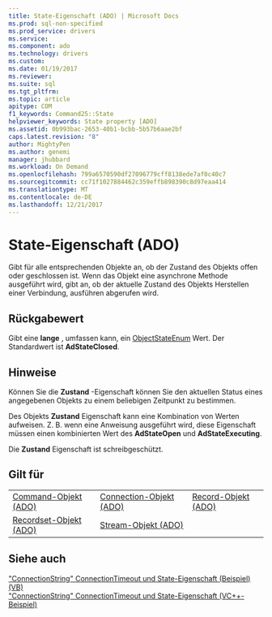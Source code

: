 ```yaml
---
title: State-Eigenschaft (ADO) | Microsoft Docs
ms.prod: sql-non-specified
ms.prod_service: drivers
ms.service: 
ms.component: ado
ms.technology: drivers
ms.custom: 
ms.date: 01/19/2017
ms.reviewer: 
ms.suite: sql
ms.tgt_pltfrm: 
ms.topic: article
apitype: COM
f1_keywords: Command25::State
helpviewer_keywords: State property [ADO]
ms.assetid: 0b993bac-2653-40b1-bcbb-5b57b6aae2bf
caps.latest.revision: "8"
author: MightyPen
ms.author: genemi
manager: jhubbard
ms.workload: On Demand
ms.openlocfilehash: 799a6570590df27096779cff8138ede7af0c40c7
ms.sourcegitcommit: cc71f1027884462c359effb898390c8d97eaa414
ms.translationtype: MT
ms.contentlocale: de-DE
ms.lasthandoff: 12/21/2017
---
```

# <a name="state-property-ado"></a>State-Eigenschaft (ADO)
Gibt für alle entsprechenden Objekte an, ob der Zustand des Objekts offen oder geschlossen ist. Wenn das Objekt eine asynchrone Methode ausgeführt wird, gibt an, ob der aktuelle Zustand des Objekts Herstellen einer Verbindung, ausführen abgerufen wird.  
  
## <a name="return-value"></a>Rückgabewert  
 Gibt eine **lange** , umfassen kann, ein [ObjectStateEnum](../../../ado/reference/ado-api/objectstateenum.md) Wert. Der Standardwert ist **AdStateClosed**.  
  
## <a name="remarks"></a>Hinweise  
 Können Sie die **Zustand** -Eigenschaft können Sie den aktuellen Status eines angegebenen Objekts zu einem beliebigen Zeitpunkt zu bestimmen.  
  
 Des Objekts **Zustand** Eigenschaft kann eine Kombination von Werten aufweisen. Z. B. wenn eine Anweisung ausgeführt wird, diese Eigenschaft müssen einen kombinierten Wert des **AdStateOpen** und **AdStateExecuting**.  
  
 Die **Zustand** Eigenschaft ist schreibgeschützt.  
  
## <a name="applies-to"></a>Gilt für  
  
||||  
|-|-|-|  
|[Command-Objekt (ADO)](../../../ado/reference/ado-api/command-object-ado.md)|[Connection-Objekt (ADO)](../../../ado/reference/ado-api/connection-object-ado.md)|[Record-Objekt (ADO)](../../../ado/reference/ado-api/record-object-ado.md)|  
|[Recordset-Objekt (ADO)](../../../ado/reference/ado-api/recordset-object-ado.md)|[Stream-Objekt (ADO)](../../../ado/reference/ado-api/stream-object-ado.md)||  
  
## <a name="see-also"></a>Siehe auch  
 ["ConnectionString" ConnectionTimeout und State-Eigenschaft (Beispiel) (VB)](../../../ado/reference/ado-api/connectionstring-connectiontimeout-and-state-properties-example-vb.md)   
 ["ConnectionString" ConnectionTimeout und State-Eigenschaft (VC++-Beispiel)](../../../ado/reference/ado-api/connectionstring-connectiontimeout-and-state-properties-example-vc.md)   
